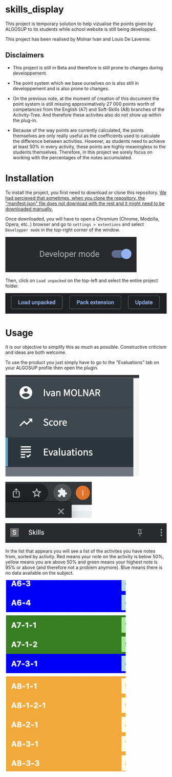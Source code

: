 # skills_display
This project is temporary solution to help vizualise the points given by ALGOSUP to its students while school website is still being developped.

This project has been realised by Molnar Ivan and Louis De Lavenne.

## Disclaimers

- This project is still in Beta and therefore is still prone to changes during developpement.
- The point system which we base ourselves on is also still in developpement and is also prone to changes. 
- On the previous note, at the moment of creation of this document the point system is still missing approximatively 27 000 points worth of competances from the English (A7) and Soft-Skills (A8) branches of the Activity-Tree. And therefore these activites also do not show up within the plug-in.

- Because of the way points are currently calculated, the points themselves are only really useful as the coefficients used to calculate the difference between activities. However, as students need to achieve at least 50% in every activity, these points are highly meaningless to the students themselves. Therefore, in this project we sorely focus on working with the percentages of the notes accumulated.

# Installation

To install the project, you first need to download or clone this repository.
<u>We had percieved that sometimes, when you clone the repository, the "manifest.json" file does not download with the rest and it might need to be downloaded manually.</u>

Once downloaded, you will have to open a Chromium (Chrome, Modzilla, Opera, etc..) browser and go to ``settings > extentions`` and select ``Developper mode`` in the top-right corner of the window.

![developper mode](readme_pics/dev_mode.png)

Then, click on ``Load unpacked`` on the top-left and select the entire project folder.

![load upacked](readme_pics/load.png)



# Usage

It is our objective to simplify this as much as possible. Constructive criticism and ideas are both welcome.

To use the product you just simply have to go to the "Evaluations" tab on your ALGOSUP profile then open the plugin.

![evaluation tab](readme_pics/eval_tab.png)

![plugins](readme_pics/plugins.png)

![skillz plugin](readme_pics/skillz.png)

In the list that appears you will see a list of the activites you have notes from, sorted by activity.
Red means your note on the activity is below 50%, yellow means you are above 50% and green means your highest note is 95% or above (and therefore not a problem anymore). Blue means there is no data available on the subject.

![skillz plugin](readme_pics/table.png)
